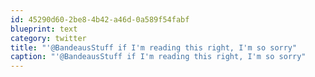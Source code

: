 ```yaml
---
id: 45290d60-2be8-4b42-a46d-0a589f54fabf
blueprint: text
category: twitter
title: "'@BandeausStuff if I'm reading this right, I'm so sorry"
caption: "'@BandeausStuff if I'm reading this right, I'm so sorry"
---
```

